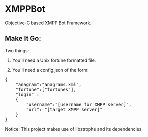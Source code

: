 XMPPBot
=======
Objective-C based XMPP Bot Framework.

Make It Go:
-----------
Two things: 

1) You'll need a Unix fortune formatted file.

2) You'll need a config.json of the form:

<pre>
{
    "anagram":"anagrams.xml",
    "fortune":["fortunes"],
    "login" :
    {
        "username":"[username for XMPP server]",
        "url": "[target XMPP server]"
    }
}
</pre>

Notice: This project makes use of libstrophe and its dependencies.
